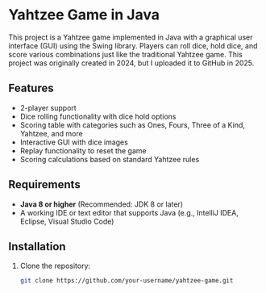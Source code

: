 # Yahtzee Game in Java

This project is a Yahtzee game implemented in Java with a graphical user interface (GUI) using the Swing library. Players can roll dice, hold dice, and score various combinations just like the traditional Yahtzee game. This project was originally created in 2024, but I uploaded it to GitHub in 2025.

## Features

- 2-player support
- Dice rolling functionality with dice hold options
- Scoring table with categories such as Ones, Fours, Three of a Kind, Yahtzee, and more
- Interactive GUI with dice images
- Replay functionality to reset the game
- Scoring calculations based on standard Yahtzee rules

## Requirements

- **Java 8 or higher** (Recommended: JDK 8 or later)
- A working IDE or text editor that supports Java (e.g., IntelliJ IDEA, Eclipse, Visual Studio Code)

## Installation

1. Clone the repository:
   ```bash
   git clone https://github.com/your-username/yahtzee-game.git
